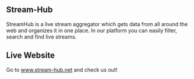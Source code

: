 ## Stream-Hub

StreamHub is a live stream aggregator which gets data from all around the web and organizes it in one place.
In our platform you can easily filter, search and find live streams.

## Live Website

Go to www.stream-hub.net and check us out!


